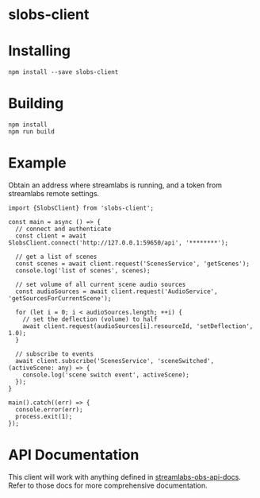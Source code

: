 slobs-client
============

# Installing

```
npm install --save slobs-client
```

# Building

```
npm install
npm run build
```

# Example

Obtain an address where streamlabs is running, and a token from streamlabs remote settings.

```
import {SlobsClient} from 'slobs-client';

const main = async () => {
  // connect and authenticate
  const client = await SlobsClient.connect('http://127.0.0.1:59650/api', '********');

  // get a list of scenes
  const scenes = await client.request('ScenesService', 'getScenes');
  console.log('list of scenes', scenes);

  // set volume of all current scene audio sources
  const audioSources = await client.request('AudioService', 'getSourcesForCurrentScene');

  for (let i = 0; i < audioSources.length; ++i) {
    // set the deflection (volume) to half
    await client.request(audioSources[i].resourceId, 'setDeflection', 1.0);
  }

  // subscribe to events
  await client.subscribe('ScenesService', 'sceneSwitched', (activeScene: any) => {
    console.log('scene switch event', activeScene);
  });
}

main().catch((err) => {
  console.error(err);
  process.exit(1);
});
```

# API Documentation

This client will work with anything defined in [streamlabs-obs-api-docs](https://github.com/stream-labs/streamlabs-obs-api-docs). Refer to those docs for more comprehensive documentation.

